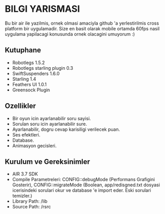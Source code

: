 BILGI YARISMASI
===============

Bu bir air ile yazilmis, ornek olmasi amaciyla github 'a yerlestirilmis
cross platform bir uygulamadir. Size en basit olarak mobile ortamda 60fps
nasil uygulama yapilacagi konusunda ornek olacagini umuyorum :)

Kutuphane
---------

 * Robotlegs 1.5.2
 * Robotlegs starling plugin 0.3
 * SwiftSuspenders 1.6.0
 * Starling 1.4
 * Feathers UI 1.0.1
 * Greensock Plugin
 
Ozellikler
----------

 * Bir oyun icin ayarlanabilir soru sayisi.
 * Sorulan soru icin ayarlanabilir sure.
 * Ayarlanabilir, dogru cevap karisiligi verilecek puan.
 * Ses efektleri.
 * Database.
 * Animasyon gecisleri.
 
Kurulum ve Gereksinimler
------------------------
 
 * AIR 3.7 SDK
 * Compile Parametreleri: CONFIG::debugMode (Performans Grafigini Gosterir), CONFIG::migrateMode (Boolean, app/redisgned.txt dosyasi icerisindeki sorulari okur ve database 'e import eder. Eski sorulari temizler.)
 * Library Path: /lib
 * Source Path: /rsrc
